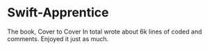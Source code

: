 # Swift-Apprentice
The book, Cover to Cover 
In total wrote about 6k lines of coded and comments. 
Enjoyed it just as much. 
